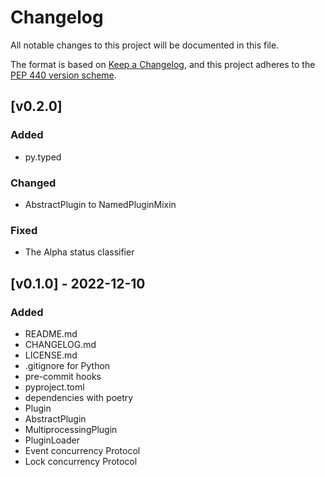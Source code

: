 # Changelog

All notable changes to this project will be documented in this file.

The format is based on [Keep a
Changelog](https://keepachangelog.com/en/1.0.0/), and this project adheres to
the [PEP 440 version scheme](https://peps.python.org/pep-0440/#version-scheme).

## [v0.2.0]
### Added
- py.typed

### Changed
- AbstractPlugin to NamedPluginMixin

### Fixed
- The Alpha status classifier

## [v0.1.0] - 2022-12-10
### Added
- README.md
- CHANGELOG.md
- LICENSE.md
- .gitignore for Python
- pre-commit hooks
- pyproject.toml
- dependencies with poetry
- Plugin
- AbstractPlugin
- MultiprocessingPlugin
- PluginLoader
- Event concurrency Protocol
- Lock concurrency Protocol
